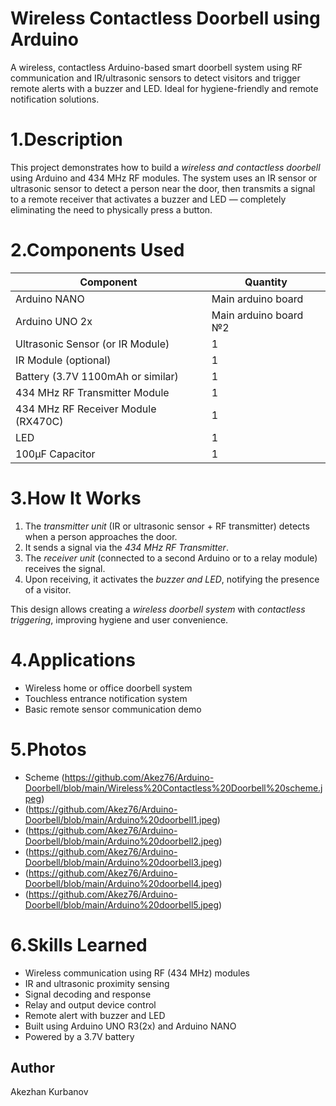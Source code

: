 # Wireless Contactless Doorbell using Arduino
A wireless, contactless Arduino-based smart doorbell system using RF communication and IR/ultrasonic sensors to detect visitors and trigger remote alerts with a buzzer and LED. Ideal for hygiene-friendly and remote notification solutions.

# 1.Description
This project demonstrates how to build a *wireless and contactless doorbell* using Arduino and 434 MHz RF modules. The system uses an IR sensor or ultrasonic sensor to detect a person near the door, then transmits a signal to a remote receiver that activates a buzzer and LED — completely eliminating the need to physically press a button.

# 2.Components Used

| Component                             | Quantity |
|---------------------------------------|----------|
| Arduino NANO                          | Main arduino board |
| Arduino UNO 2x                         | Main arduino board №2       |
| Ultrasonic Sensor (or IR Module)      | 1        |
| IR Module (optional)                  | 1        |
| Battery (3.7V 1100mAh or similar)     | 1        |
| 434 MHz RF Transmitter Module         | 1        |
| 434 MHz RF Receiver Module (RX470C)   | 1        |
| LED                                   | 1        |
| 100µF Capacitor                       | 1        |


# 3.How It Works

1. The *transmitter unit* (IR or ultrasonic sensor + RF transmitter) detects when a person approaches the door.
2. It sends a signal via the *434 MHz RF Transmitter*.
3. The *receiver unit* (connected to a second Arduino or to a relay module) receives the signal.
4. Upon receiving, it activates the *buzzer and LED*, notifying the presence of a visitor.

This design allows creating a *wireless doorbell system* with *contactless triggering*, improving hygiene and user convenience.

# 4.Applications
- Wireless home or office doorbell system  
- Touchless entrance notification system  
- Basic remote sensor communication demo

# 5.Photos
- Scheme (https://github.com/Akez76/Arduino-Doorbell/blob/main/Wireless%20Contactless%20Doorbell%20scheme.jpeg)
- (https://github.com/Akez76/Arduino-Doorbell/blob/main/Arduino%20doorbell1.jpeg)
- (https://github.com/Akez76/Arduino-Doorbell/blob/main/Arduino%20doorbell2.jpeg)
- (https://github.com/Akez76/Arduino-Doorbell/blob/main/Arduino%20doorbell3.jpeg)
- (https://github.com/Akez76/Arduino-Doorbell/blob/main/Arduino%20doorbell4.jpeg)
- (https://github.com/Akez76/Arduino-Doorbell/blob/main/Arduino%20doorbell5.jpeg)

# 6.Skills Learned
- Wireless communication using RF (434 MHz) modules  
- IR and ultrasonic proximity sensing  
- Signal decoding and response  
- Relay and output device control
- Remote alert with buzzer and LED
- Built using Arduino UNO R3(2x) and Arduino NANO
- Powered by a 3.7V battery



## Author
Akezhan Kurbanov
